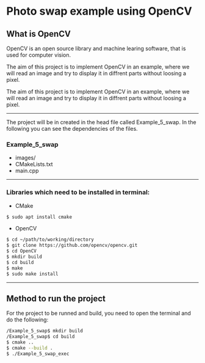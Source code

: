 # Photo swap example using OpenCV

## What is OpenCV

OpenCV is an open source library and machine learing software, that is used for computer vision.

The aim of this project is to implement OpenCV in an example, where we will read an image and try to display it in diffrent parts without loosing a pixel.

The aim of this project is to implement OpenCV in an example, where we will read an image and try to display it in diffrent parts without loosing a pixel.


---


The project will be in created in the head file called Example_5_swap. In the following you can see the dependencies of the files.


### Example_5_swap
* images/
* CMakeLists.txt
* main.cpp

---

### Libraries which need to be installed in terminal:

* CMake
```bash
$ sudo apt install cmake
```
* OpenCV
```bash
$ cd ~/path/to/working/directory
$ git clone https://github.com/opencv/opencv.git
$ cd OpenCV
$ mkdir build
$ cd build
$ make
$ sudo make install
```

---

## Method to run the project
For the project to be runned and build, you need to open the terminal and do the following:

```bash
/Example_5_swap$ mkdir build
/Example_5_swap$ cd build
$ cmake ..
$ cmake --build .
$ ./Example_5_swap_exec
```
